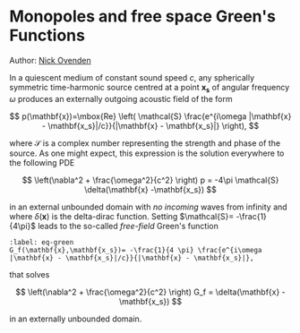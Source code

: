 # Monopoles and free space Green's Functions
Author: [Nick Ovenden](https://knowledgebase.acoustics.ac.uk/community/bios.html#nick-ovenden)

In a quiescent medium of constant sound speed $c$, any spherically symmetric time-harmonic source centred at a point $\mathbf{x_s}$ of angular frequency $\omega$ produces an externally outgoing 
acoustic field  of the form 

$$ p(\mathbf{x})=\mbox{Re} \left( \mathcal{S} \frac{e^{i\omega |\mathbf{x} - \mathbf{x_s}|/c}}{|\mathbf{x} - \mathbf{x_s}|} \right), $$

where $\mathcal{S}$ is a complex number representing the strength and phase of the source. As one might expect, this expression is the solution everywhere 
to the following PDE 

$$ \left(\nabla^2 + \frac{\omega^2}{c^2} \right) p = -4\pi \mathcal{S} \delta(\mathbf{x} -\mathbf{x_s}) $$

in an external unbounded domain with *no incoming* waves from infinity and where $\delta(\mathbf{x})$ is the delta-dirac function. 
  Setting $\mathcal{S}= -\frac{1}{4\pi}$ leads to the so-called *free-field* Green's 
  function 
  
  ```{math}
  :label: eq-green
  G_f(\mathbf{x},\mathbf{x_s})= -\frac{1}{4 \pi} \frac{e^{i\omega |\mathbf{x} - \mathbf{x_s}|/c}}{|\mathbf{x} - \mathbf{x_s}|},
  ```
  
  that solves 
  
  $$ \left(\nabla^2 + \frac{\omega^2}{c^2} \right) G_f = \delta(\mathbf{x} -\mathbf{x_s}) $$
  
  in an externally unbounded domain. 
